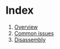 # Index

1. [Overview](overview.md)
1. [Common issues](common-problems.md)
2. [Disassembly](disassembly.md)

